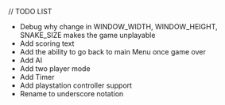 // TODO LIST

- Debug why change in WINDOW_WIDTH, WINDOW_HEIGHT, SNAKE_SIZE makes the game unplayable
- Add scoring text
- Add the ability to go back to main Menu once game over
- Add AI
- Add two player mode
- Add Timer
- Add playstation controller support
- Rename to underscore notation
